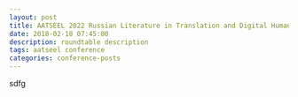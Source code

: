```yaml
---
layout: post
title: AATSEEL 2022 Russian Literature in Translation and Digital Humanities
date: 2018-02-18 07:45:00
description: roundtable description
tags: aatseel conference
categories: conference-posts
---
```

sdfg
